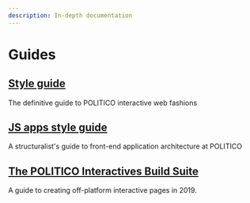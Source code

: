 ```yaml
---
description: In-depth documentation
---
```


# Guides

## [Style guide](https://the-politico.github.io/politico-style/guide/)

The definitive guide to POLITICO interactive web fashions

## [JS apps style guide](front-end-apps.md)

A structuralist's guide to front-end application architecture at POLITICO

## [The POLITICO Interactives Build Suite](pibs/)

A guide to creating off-platform interactive pages in 2019.

